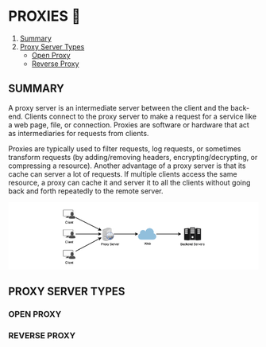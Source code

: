 # PROXIES 🧙

1. [Summary](#summary)
2. [Proxy Server Types](#proxy-server-types)
   - [Open Proxy](#open-proxy)
   - [Reverse Proxy](#reverse-proxy)

## SUMMARY

A proxy server is an intermediate server between the client and the back-end. Clients connect to the proxy server to make a request for a service like a web page, file, or connection. Proxies are software or hardware that act as intermediaries for requests from clients.

Proxies are typically used to filter requests, log requests, or sometimes transform requests (by adding/removing headers, encrypting/decrypting, or compressing a resource). Another advantage of a proxy server is that its cache can server a lot of requests. If multiple clients access the same resource, a proxy can cache it and server it to all the clients without going back and forth repeatedly to the remote server.

![Proxy server example](../assets/proxy-server.png)

## PROXY SERVER TYPES

### OPEN PROXY

### REVERSE PROXY
